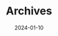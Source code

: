 ---
title: "Archives"
date: 2024-01-10
layout: "archives"
slug: "archives"
menu:
    main:
        weight: 70
        params: 
            icon: archives
---